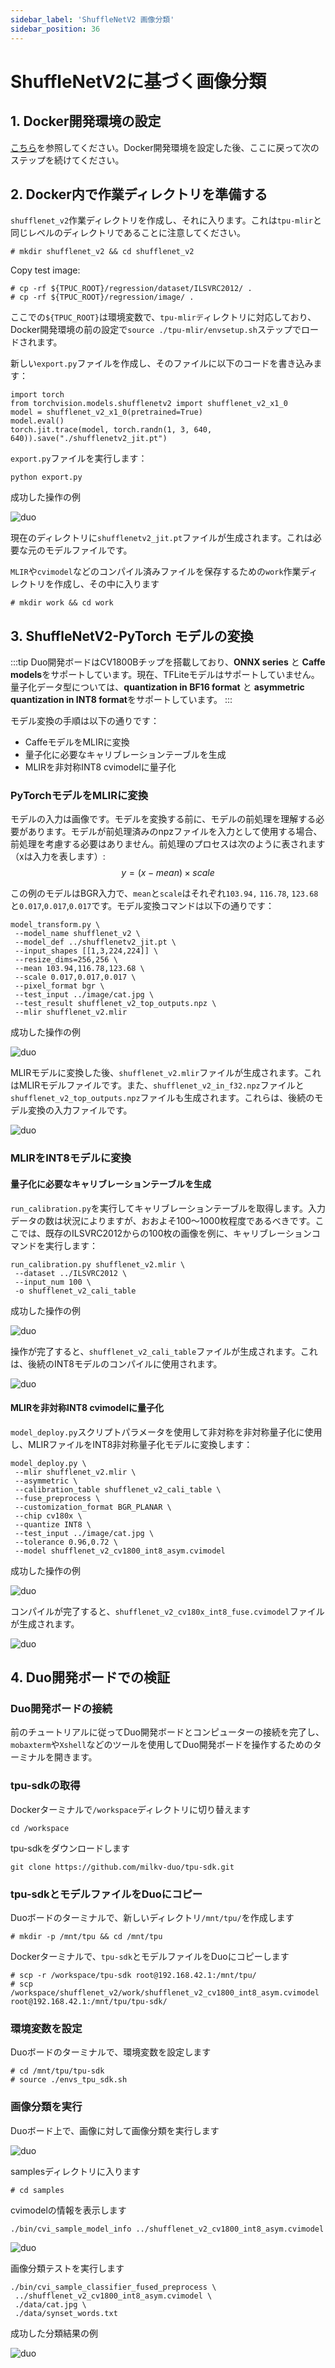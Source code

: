 ```yaml
---
sidebar_label: 'ShuffleNetV2 画像分類'
sidebar_position: 36
---
```


# ShuffleNetV2に基づく画像分類

## 1. Docker開発環境の設定

[こちら](https://milkv.io/docs/duo/application-development/tpu/tpu-docker)を参照してください。Docker開発環境を設定した後、ここに戻って次のステップを続けてください。

## 2. Docker内で作業ディレクトリを準備する

`shufflenet_v2`作業ディレクトリを作成し、それに入ります。これは`tpu-mlir`と同じレベルのディレクトリであることに注意してください。
```
# mkdir shufflenet_v2 && cd shufflenet_v2
```

Copy test image:
```
# cp -rf ${TPUC_ROOT}/regression/dataset/ILSVRC2012/ .
# cp -rf ${TPUC_ROOT}/regression/image/ .
```
ここでの`${TPUC_ROOT}`は環境変数で、`tpu-mlirデ`ィレクトリに対応しており、Docker開発環境の前の設定で`source ./tpu-mlir/envsetup.sh`ステップでロードされます。

新しい`export.py`ファイルを作成し、そのファイルに以下のコードを書き込みます：

```
import torch
from torchvision.models.shufflenetv2 import shufflenet_v2_x1_0
model = shufflenet_v2_x1_0(pretrained=True)
model.eval()
torch.jit.trace(model, torch.randn(1, 3, 640, 640)).save("./shufflenetv2_jit.pt")
```

`export.py`ファイルを実行します：
```
python export.py
```

成功した操作の例

![duo](/docs/duo/tpu/duo-tpu-shufflenetv2_05.png)

現在のディレクトリに`shufflenetv2_jit.pt`ファイルが生成されます。これは必要な元のモデルファイルです。

`MLIR`や`cvimodel`などのコンパイル済みファイルを保存するための`work`作業ディレクトリを作成し、その中に入ります
```
# mkdir work && cd work
```

## 3. ShuffleNetV2-PyTorch モデルの変換

:::tip
Duo開発ボードはCV1800Bチップを搭載しており、**ONNX series** と **Caffe models**をサポートしています。現在、TFLiteモデルはサポートしていません。量子化データ型については、**quantization in BF16 format** と **asymmetric quantization in INT8 format**をサポートしています。
:::

モデル変換の手順は以下の通りです：

- CaffeモデルをMLIRに変換
- 量子化に必要なキャリブレーションテーブルを生成
- MLIRを非対称INT8 cvimodelに量子化


### PyTorchモデルをMLIRに変換

モデルの入力は画像です。モデルを変換する前に、モデルの前処理を理解する必要があります。モデルが前処理済みのnpzファイルを入力として使用する場合、前処理を考慮する必要はありません。前処理のプロセスは次のように表されます（xは入力を表します）:
 $$ y = (x-mean)\times scale $$

この例のモデルはBGR入力で、`mean`と`scale`はそれぞれ`103.94,` `116.78`, `123.68`と`0.017`,`0.017`,`0.017`です。モデル変換コマンドは以下の通りです：

```
model_transform.py \
 --model_name shufflenet_v2 \
 --model_def ../shufflenetv2_jit.pt \
 --input_shapes [[1,3,224,224]] \
 --resize_dims=256,256 \
 --mean 103.94,116.78,123.68 \
 --scale 0.017,0.017,0.017 \
 --pixel_format bgr \
 --test_input ../image/cat.jpg \
 --test_result shufflenet_v2_top_outputs.npz \
 --mlir shufflenet_v2.mlir
```

成功した操作の例

![duo](/docs/duo/tpu/duo-tpu-shufflenetv2_06.png)

MLIRモデルに変換した後、`shufflenet_v2.mlir`ファイルが生成されます。これはMLIRモデルファイルです。また、`shufflenet_v2_in_f32.npz`ファイルと`shufflenet_v2_top_outputs.npz`ファイルも生成されます。これらは、後続のモデル変換の入力ファイルです。

![duo](/docs/duo/tpu/duo-tpu-shufflenetv2_07.png)

### MLIRをINT8モデルに変換

#### 量子化に必要なキャリブレーションテーブルを生成

`run_calibration.py`を実行してキャリブレーションテーブルを取得します。入力データの数は状況によりますが、おおよそ100〜1000枚程度であるべきです。ここでは、既存のILSVRC2012からの100枚の画像を例に、キャリブレーションコマンドを実行します：
```
run_calibration.py shufflenet_v2.mlir \
 --dataset ../ILSVRC2012 \
 --input_num 100 \
 -o shufflenet_v2_cali_table
```

成功した操作の例

![duo](/docs/duo/tpu/duo-tpu-shufflenetv2_08.png)

操作が完了すると、`shufflenet_v2_cali_table`ファイルが生成されます。これは、後続のINT8モデルのコンパイルに使用されます。

![duo](/docs/duo/tpu/duo-tpu-shufflenetv2_09.png)

#### MLIRを非対称INT8 cvimodelに量子化

`model_deploy.py`スクリプトパラメータを使用して非対称を非対称量子化に使用し、MLIRファイルをINT8非対称量子化モデルに変換します：
```
model_deploy.py \
 --mlir shufflenet_v2.mlir \
 --asymmetric \
 --calibration_table shufflenet_v2_cali_table \
 --fuse_preprocess \
 --customization_format BGR_PLANAR \
 --chip cv180x \
 --quantize INT8 \
 --test_input ../image/cat.jpg \
 --tolerance 0.96,0.72 \
 --model shufflenet_v2_cv1800_int8_asym.cvimodel
```

成功した操作の例

![duo](/docs/duo/tpu/duo-tpu-shufflenetv2_10.png)

コンパイルが完了すると、`shufflenet_v2_cv180x_int8_fuse.cvimodel`ファイルが生成されます。

![duo](/docs/duo/tpu/duo-tpu-shufflenetv2_11.png)

## 4. Duo開発ボードでの検証

### Duo開発ボードの接続

前のチュートリアルに従ってDuo開発ボードとコンピューターの接続を完了し、`mobaxterm`や`Xshell`などのツールを使用してDuo開発ボードを操作するためのターミナルを開きます。

### tpu-sdkの取得

Dockerターミナルで`/workspace`ディレクトリに切り替えます
```
cd /workspace
```

tpu-sdkをダウンロードします
```
git clone https://github.com/milkv-duo/tpu-sdk.git
```

### tpu-sdkとモデルファイルをDuoにコピー

Duoボードのターミナルで、新しいディレクトリ`/mnt/tpu/`を作成します
```
# mkdir -p /mnt/tpu && cd /mnt/tpu
```

Dockerターミナルで、`tpu-sdk`とモデルファイルをDuoにコピーします
```
# scp -r /workspace/tpu-sdk root@192.168.42.1:/mnt/tpu/
# scp /workspace/shufflenet_v2/work/shufflenet_v2_cv1800_int8_asym.cvimodel root@192.168.42.1:/mnt/tpu/tpu-sdk/
```

### 環境変数を設定

Duoボードのターミナルで、環境変数を設定します
```
# cd /mnt/tpu/tpu-sdk
# source ./envs_tpu_sdk.sh
```

### 画像分類を実行

Duoボード上で、画像に対して画像分類を実行します

![duo](/docs/duo/tpu/duo-tpu-cat.jpg)

samplesディレクトリに入ります

```
# cd samples
```

cvimodelの情報を表示します
```
./bin/cvi_sample_model_info ../shufflenet_v2_cv1800_int8_asym.cvimodel
```

![duo](/docs/duo/tpu/duo-tpu-shufflenetv2_12.png)

画像分類テストを実行します
```
./bin/cvi_sample_classifier_fused_preprocess \
 ../shufflenet_v2_cv1800_int8_asym.cvimodel \
 ./data/cat.jpg \
 ./data/synset_words.txt
```

成功した分類結果の例

![duo](/docs/duo/tpu/duo-tpu-shufflenetv2_13.png)
